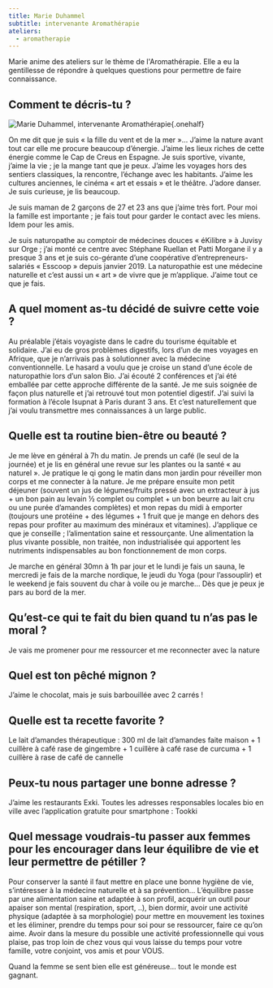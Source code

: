 ```yaml
---
title: Marie Duhammel
subtitle: intervenante Aromathérapie
ateliers:
  - aromatherapie
---
```


Marie anime des ateliers sur le thème de l'Aromathérapie. Elle a eu la gentillesse de répondre à quelques questions pour permettre de faire connaissance.

## Comment te décris-tu ?

![Marie Duhammel, intervenante Aromathérapie](/images/2019-05-21-marie-duhammel.jpg "Marie Duhammel"){.onehalf}

On me dit que je suis « la fille du vent et de la mer »… J’aime la nature avant tout car elle me procure beaucoup d’énergie. J’aime les lieux riches de cette énergie comme le Cap de Creus en Espagne. Je suis sportive, vivante, j’aime la vie ; je la mange tant que je peux. J’aime les voyages hors des sentiers classiques, la rencontre, l’échange avec les habitants. J’aime les cultures anciennes, le cinéma « art et essais » et le théâtre. J’adore danser. Je suis curieuse, je lis beaucoup.

Je suis maman de 2 garçons de 27 et 23 ans que j’aime très fort. Pour moi la famille est importante ; je fais tout pour garder le contact avec les miens. Idem pour les amis.

Je suis naturopathe au comptoir de médecines douces « éKilibre » à Juvisy sur Orge ; j’ai monté ce centre avec Stéphane Ruellan et Patti Morgane il y a presque 3 ans et je suis co-gérante d’une coopérative d’entrepreneurs-salariés « Esscoop » depuis janvier 2019. La naturopathie est une médecine naturelle et c’est aussi un « art » de vivre que je m’applique. J’aime tout ce que je fais.

## A quel moment as-tu décidé de suivre cette voie ?

Au préalable j’étais voyagiste dans le cadre du tourisme équitable et solidaire. J’ai eu de gros problèmes digestifs, lors d’un de mes voyages en Afrique, que je n’arrivais pas à solutionner avec la médecine conventionnelle. Le hasard a voulu que je croise un stand d’une école de naturopathie lors d’un salon Bio. J’ai écouté 2 conférences et j’ai été emballée par cette approche différente de la santé. Je me suis soignée de façon plus naturelle et j’ai retrouvé tout mon potentiel digestif. J’ai suivi la formation à l’école Isupnat à Paris durant 3 ans. Et c’est naturellement que j’ai voulu transmettre mes connaissances à un large public.

## Quelle est ta routine bien-être ou beauté ?

Je me lève en général à 7h du matin. Je prends un café (le seul de la journée) et je lis en général une revue sur les plantes ou la santé « au naturel ». Je pratique le qi gong le matin dans mon jardin pour réveiller mon corps et me connecter à la nature. Je me prépare ensuite mon petit déjeuner (souvent un jus de légumes/fruits pressé avec un extracteur à jus + un bon pain au levain ½ complet ou complet + un bon beurre au lait cru ou une purée d’amandes complètes) et mon repas du midi à emporter (toujours une protéine + des légumes + 1 fruit que je mange en dehors des repas pour profiter au maximum des minéraux et vitamines). J’applique ce que je conseille ; l’alimentation saine et ressourçante. Une alimentation la plus vivante possible, non traitée, non industrialisée qui apportent les nutriments indispensables au bon fonctionnement de mon corps.

Je marche en général 30mn à 1h par jour et le lundi je fais un sauna, le mercredi je fais de la marche nordique, le jeudi du Yoga (pour l’assouplir) et le weekend je fais souvent du char à voile ou je marche… Dès que je peux je pars au bord de la mer.

## Qu’est-ce qui te fait du bien quand tu n’as pas le moral ?

Je vais me promener pour me ressourcer et me reconnecter avec la nature

## Quel est ton pêché mignon ?

J’aime le chocolat, mais je suis barbouillée avec 2 carrés !

## Quelle est ta recette favorite ?

Le lait d’amandes thérapeutique : 300 ml de lait d’amandes faite maison + 1 cuillère à café rase de gingembre + 1 cuillère à café rase de curcuma + 1 cuillère à rase de café de cannelle

## Peux-tu nous partager une bonne adresse ?

J’aime les restaurants Exki. Toutes les adresses responsables locales bio en ville avec l’application gratuite pour smartphone : Tookki

## Quel message voudrais-tu passer aux femmes pour les encourager dans leur équilibre de vie et leur permettre de pétiller ?

Pour conserver la santé il faut mettre en place une bonne hygiène de vie, s’intéresser à la médecine naturelle et à sa prévention… L’équilibre passe par une alimentation saine et adaptée à son profil, acquérir un outil pour apaiser son mental (respiration, sport, ..), bien dormir, avoir une activité physique (adaptée à sa morphologie) pour mettre en mouvement les toxines et les éliminer, prendre du temps pour soi pour se ressourcer, faire ce qu’on aime.
Avoir dans la mesure du possible une activité professionnelle qui vous plaise, pas trop loin de chez vous qui vous laisse du temps pour votre famille, votre conjoint, vos amis et pour VOUS.

Quand la femme se sent bien elle est généreuse… tout le monde est gagnant.
